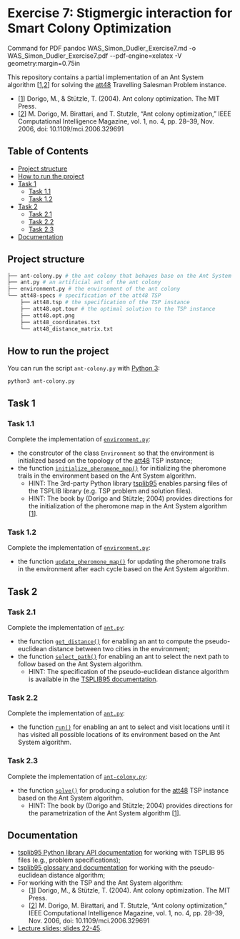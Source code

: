 # Exercise 7: Stigmergic interaction for Smart Colony Optimization
Command for PDF
pandoc WAS_Simon_Dudler_Exercise7.md -o WAS_Simon_Dudler_Exercise7.pdf --pdf-engine=xelatex -V geometry:margin=0.75in

This repository contains a partial implementation of an Ant System algorithm \[[1],[2]\] for solving the [att48](http://comopt.ifi.uni-heidelberg.de/software/TSPLIB95/tsp/) Travelling Salesman Problem instance. 

- \[[1]\] Dorigo, M., & Stützle, T. (2004). Ant colony optimization. The MIT Press.
- \[[2]\] M. Dorigo, M. Birattari, and T. Stutzle, “Ant colony optimization,” IEEE Computational Intelligence Magazine, vol. 1, no. 4, pp. 28–39, Nov. 2006, doi: 10.1109/mci.2006.329691

[1]: <https://dl.icdst.org/pdfs/files4/237b1d0e920bc5d59b75462e283d1559.pdf> "Ant colony optimization"
[2]: <https://www.researchgate.net/publication/308953674_Ant_Colony_Optimization> "Ant colony optimization"

## Table of Contents
- [Project structure](#project-structure)
- [How to run the project](#how-to-run-the-project)
- [Task 1](#task-1)
  - [Task 1.1](#task-11)
  - [Task 1.2](#task-12)
- [Task 2](#task-2)
  - [Task 2.1](#task-21)
  - [Task 2.2](#task-22)
  - [Task 2.3](#task-23)
- [Documentation](#documentation)

## Project structure
```bash
├── ant-colony.py # the ant colony that behaves base on the Ant System algorithm
├── ant.py # an artificial ant of the ant colony
├── environment.py # the environment of the ant colony
└── att48-specs # specification of the att48 TSP
    ├── att48.tsp # the specification of the TSP instance
    ├── att48.opt.tour # the optimal solution to the TSP instance
    ├── att48.opt.png 
    ├── att48_coordinates.txt 
    └── att48_distance_matrix.txt
```

## How to run the project
You can run the script `ant-colony.py` with [Python 3](https://www.python.org/downloads/): 

```shell
python3 ant-colony.py
```

## Task 1 

### Task 1.1 
Complete the implementation of [`environment.py`](environment.py):
- the constrcutor of the class `Environment` so that the environment is initialized based on the topology of the [att48](http://comopt.ifi.uni-heidelberg.de/software/TSPLIB95/tsp/) TSP instance;
- the function [`initialize_pheromone_map()`](environment.py#L19) for initializing the pheromone trails in the environment based on the Ant System algorithm.
  - HINT: The 3rd-party Python library [tsplib95](https://pypi.org/project/tsplib95/) enables parsing files of the TSPLIB library (e.g. TSP problem and solution files).
  - HINT: The book by (Dorigo and Stützle; 2004) provides directions for the initialization of the pheromone map in the Ant System algorithm \[[1]\].
  
### Task 1.2 
Complete the implementation of [`environment.py`](environment.py):
- the function [`update_pheromone_map()`](environment.py#L23) for updating the pheromone trails in the environment after each cycle based on the Ant System algorithm.

## Task 2

### Task 2.1
Complete the implementation of [`ant.py`](ant.py):
- the function [`get_distance()`](ant.py#L26) for enabling an ant to compute the pseudo-euclidean distance between two cities in the environment;
- the function [`select_path()`](ant.py#L19) for enabling an ant to select the next path to follow based on the Ant System algorithm. 
  - HINT: The specification of the pseudo-euclidean distance algorithm is available in the [TSPLIB95 documentation](http://comopt.ifi.uni-heidelberg.de/software/TSPLIB95/tsp95.pdf).
  
### Task 2.2 
Complete the implementation of [`ant.py`](ant.py):
- the function [`run()`](ant.py#L15) for enabling an ant to select and visit locations until it has visited all possible locations of its environment based on the Ant System algorithm.

### Task 2.3 
Complete the implementation of [`ant-colony.py`](ant-colony.py):
- the function [`solve()`](ant-colony.py#L41) for producing a solution for the [att48](http://comopt.ifi.uni-heidelberg.de/software/TSPLIB95/tsp/) TSP instance based on the Ant System algorithm.
  - HINT: The book by (Dorigo and Stützle; 2004) provides directions for the parametrization of the Ant System algorithm \[[1]\].

## Documentation 
- [tsplib95 Python library API documentation](https://tsplib95.readthedocs.io/en/stable/) for working with TSPLIB 95 files (e.g., problem specifications);
- [tsplib95 glossary and documentation](http://comopt.ifi.uni-heidelberg.de/software/TSPLIB95/tsp95.pdf) for working with the pseudo-euclidean distance algorithm;
-  For working with the TSP and the Ant System algorithm:
   - \[[1]\] Dorigo, M., & Stützle, T. (2004). Ant colony optimization. The MIT Press.
   - \[[2]\] M. Dorigo, M. Birattari, and T. Stutzle, “Ant colony optimization,” IEEE Computational Intelligence Magazine, vol. 1, no. 4, pp. 28–39, Nov. 2006, doi: 10.1109/mci.2006.329691
- [Lecture slides; slides 22-45](https://learning.unisg.ch/courses/22565/files/3371367?module_item_id=672513).
